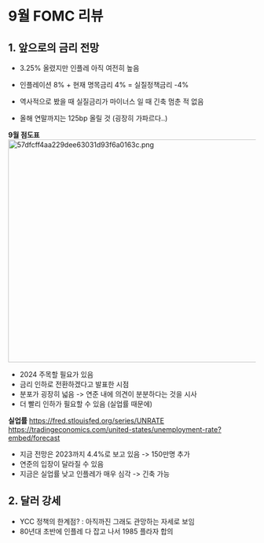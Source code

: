 # 9월 FOMC 리뷰

## 1\. 앞으로의 금리 전망

- 3.25% 올렸지만 인플레 아직 여전히 높음
    
- 인플레이션 8% + 현재 명목금리 4% = 실질정책금리 -4%
    
- 역사적으로 봤을 때 실질금리가 마이너스 일 때 긴축 멈춘 적 없음
    
- 올해 연말까지는 125bp 올릴 것 (굉장히 가파르다..)
    

**9월 점도표**
<img src="../../../../_resources/57dfcff4aa229dee63031d93f6a0163c.png" alt="57dfcff4aa229dee63031d93f6a0163c.png" width="866" height="453">

- 2024 주목할 필요가 있음
- 금리 인하로 전환하겠다고 발표한 시점
- 분포가 굉장히 넓음 -\> 연준 내에 의견이 분분하다는 것을 시사
- 더 빨리 인하가 필요할 수 있음 (실업률 때문에)

**실업률**
https://fred.stlouisfed.org/series/UNRATE
https://tradingeconomics.com/united-states/unemployment-rate?embed/forecast

- 지금 전망은 2023까지 4.4%로 보고 있음 -> 150만명 추가
- 연준의 입장이 달라질 수 있음
- 지금은 실업률 낮고 인플레가 매우 심각 -\> 긴축 가능

## 2\. 달러 강세

- YCC 정책의 한계점? : 아직까진 그래도 관망하는 자세로 보임
- 80년대 초반에 인플레 다 잡고 나서 1985 플라자 합의